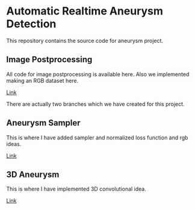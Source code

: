 # Automatic Realtime Aneurysm Detection

This repository contains the source code for aneurysm project. 

## Image Postprocessing
All code for image postprocessing is available here. Also we implemented making an RGB dataset here. 

[Link](https://github.com/pourmand1376/dataset_preprocess/tree/main/DICOM_Aneurysm)

There are actually two branches which we have created for this project. 

## Aneurysm Sampler
This is where I have added sampler and normalized loss function and rgb ideas. 

[Link](https://github.com/pourmand1376/yolov5/tree/sampler_aneurysm)

## 3D Aneurysm
This is where I have implemented 3D convolutional idea. 

[Link](https://github.com/pourmand1376/yolov5/tree/3d_aneurysm)
